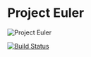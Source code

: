 Project Euler
===
![Project Euler](https://projecteuler.net/profile/Kazz47.png)

[![Build Status](https://travis-ci.org/Kazz47/project_euler.svg?branch=master)](https://travis-ci.org/Kazz47/project_euler)

